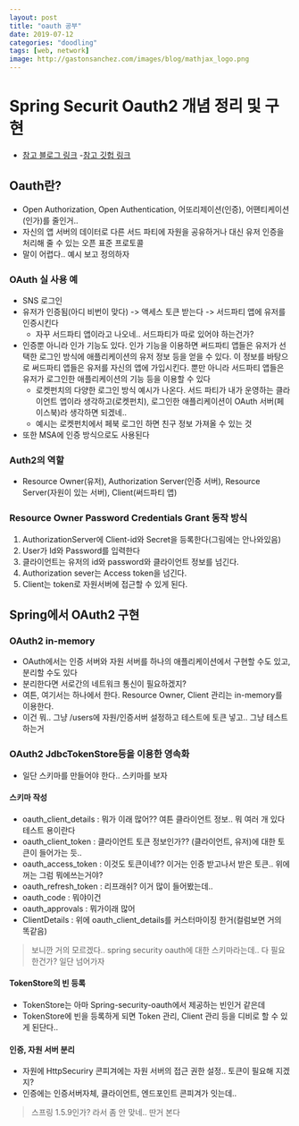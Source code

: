 ```yaml
---
layout: post
title: "oauth 공부"
date: 2019-07-12
categories: "doodling"
tags: [web, network]
image: http://gastonsanchez.com/images/blog/mathjax_logo.png
---
```


# Spring Securit Oauth2 개념 정리 및 구현

- [참고 블로그 링크](
https://minwan1.github.io/2018/02/24/2018-03-11-Spring-OAuth%EA%B5%AC%ED%98%84/)
-[참고 깃헙 링크](https://github.com/minwan1/spring-security-oauth2-example/)

## Oauth란?

- Open Authorization, Open Authentication, 어또리제이션(인증), 어뗸티케이션(인가)를 줄인거..
- 자신의 앱 서버의 데이터로 다른 서드 파티에 자원을 공유하거나 대신 유저 인증을 처리해 줄 수 있는 오픈 표준 프로토콜
- 말이 어렵다.. 예시 보고 정의하자

### OAuth 실 사용 예

- SNS 로그인
- 유저가 인증됨(아디 비번이 맞다) -> 액세스 토큰 받는다 -> 서드파티 앱에 유저를 인증시킨다
  - 자꾸 서드파티 앱이라고 나오네.. 서드파티가 따로 있어야 하는건가?
- 인증뿐 아니라 인가 기능도 있다. 인가 기능을 이용하면 써드파티 앱들은 유저가 선택한 로그인 방식에 애플리케이션의 유저 정보 등을 얻을 수 있다. 이 정보를 바탕으로 써드파티 앱들은 유저를 자신의 앱에 가입시킨다. 뿐만 아니라 서드파티 앱들은 유저가 로그인한 애플리케이션의 기능 등을 이용할 수 있다
  - 로켓펀치의 다양한 로그인 방식 예시가 나온다. 서드 파티가 내가 운영하는 클라이언트 앱이라 생각하고(로켓펀치), 로그인한 애플리케이션이 OAuth 서버(페이스북)라 생각하면 되겠네..
  - 예시는 로켓펀치에서 페북 로그인 하면 친구 정보 가져올 수 있는 것
- 또한 MSA에 인증 방식으로도 사용된다

### Auth2의 역할

- Resource Owner(유저), Authorization Server(인증 서버), Resource Server(자원이 있는 서버), Client(써드파티 앱)

### Resource Owner Password Credentials Grant 동작 방식

1. AuthorizationServer에 Client-id와 Secret을 등록한다(그림에는 안나와있음)
2. User가 Id와 Password를 입력한다
3. 클라이언트는 유저의 id와 password와 클라이언트 정보를 넘긴다.
4. Authorization sever는 Access token을 넘긴다.
5. Client는 token로 자원서버에 접근할 수 있게 된다.

## Spring에서 OAuth2 구현

### OAuth2 in-memory

- OAuth에서는 인증 서버와 자원 서버를 하나의 애플리케이션에서 구현할 수도 있고, 분리할 수도 있다
- 분리한다면 서로간의 네트워크 통신이 필요하겠지?
- 여튼, 여기서는 하나에서 한다. Resource Owner, Client 관리는 in-memory를 이용한다.
- 이건 뭐.. 그냥 /users에 자원/인증서버 설정하고 테스트에 토큰 넣고.. 그냥 테스트 하는거

### OAuth2 JdbcTokenStore등을 이용한 영속화

- 일단 스키마를 만들어야 한다.. 스키마를 보자

#### 스키마 작성

- oauth_client_details : 뭐가 이래 많어?? 여튼 클라이언트 정보.. 뭐 여러 개 있다 테스트 용이란다
- oauth_client_token : 클라이언트 토큰 정보인가?? (클라이언트, 유저)에 대한 토큰이 들어가는 듯..
- oauth_access_token : 이것도 토큰이네?? 이거는 인증 받고나서 받은 토큰.. 위에꺼는 그럼 뭐에쓰는거야?
- oauth_refresh_token : 리프래쉬? 이거 많이 들어봤는데..
- oauth_code : 뭐야이건
- oauth_approvals : 뭐가이래 많어
- ClientDetails : 위에 oauth_client_details를 커스터마이징 한거(컬럼보면 거의 똑같음)

> 보니깐 거의 모르겠다.. spring security oauth에 대한 스키마라는데.. 다 필요한건가? 일단 넘어가자


#### TokenStore의 빈 등록

- TokenStore는 아마 Spring-security-oauth에서 제공하는 빈인거 같은데 
- TokenStore에 빈을 등록하게 되면 Token 관리, Client 관리 등을 디비로 할 수 있게 된단다..

#### 인증, 자원 서버 분리

- 자원에 HttpSecuriry 콘피겨에는 자원 서버의 접근 권한 설정.. 토큰이 필요해 지겠지?
- 인증에는 인증서버자체, 클라이언트, 엔드포인트 콘피겨가 잇는데..


> 스프링 1.5.9인가? 라서 좀 안 맞네.. 딴거 본다




